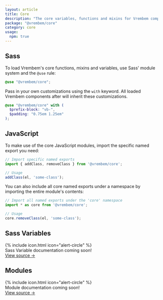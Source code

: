 ```yaml
---
layout: article
title: Core
description: "The core variables, functions and mixins for Vrembem components."
package: "@vrembem/core"
category: core
usage:
  npm: true
---
```


## Sass

To load Vrembem's core functions, mixins and variables, use Sass' module system and the `@use` rule:

```scss
@use "@vrembem/core";
```

Pass in your own customizations using the `with` keyword. All loaded Vrembem components after will inherit these customizations.

```scss
@use "@vrembem/core" with (
  $prefix-block: "vb-",
  $padding: "0.75em 1.25em"
);
```

## JavaScript

To make use of the core JavaScript modules, import the specific named export you need:

```js
// Import specific named exports
import { addClass, removeClass } from '@vrembem/core';

// Usage
addClass(el, 'some-class');
```

You can also include all core named exports under a namespace by importing the entire module's contents:

```js
// Import all named exports under the 'core' namespace
import * as core from '@vrembem/core';

// Usage
core.removeClass(el, 'some-class');
```

## Sass Variables

<div class="notice notice_state_caution">
  <div class="notice__body">
    <div class="media media_stack_lg media_gap_xs">
      <div class="media__body media media_gap_xs">
        <div class="media__obj">
          {% include icon.html icon="alert-circle" %}
        </div>
        <div class="media__body">
          Sass Variable documentation coming soon!
        </div>
      </div>
      <div class="media__obj">
        <a class="link text-nowrap" href="https://github.com/sebnitu/vrembem/blob/master/packages/core/src/css/_variables.scss">View source &rarr;</a>
      </div>
    </div>
  </div>
</div>

## Modules

<div class="notice notice_state_caution">
  <div class="notice__body">
    <div class="media media_stack_lg media_gap_xs">
      <div class="media__body media media_gap_xs">
        <div class="media__obj">
          {% include icon.html icon="alert-circle" %}
        </div>
        <div class="media__body">
          Module documentation coming soon!
        </div>
      </div>
      <div class="media__obj">
        <a class="link text-nowrap" href="https://github.com/sebnitu/vrembem/tree/master/packages/core/src/js">View source &rarr;</a>
      </div>
    </div>
  </div>
</div>

